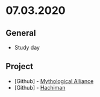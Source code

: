 # 07.03.2020

## General

- Study day

## Project

- \[Github\] - [Mythological Alliance](https://github.com/mythological-alliance)
- \[Github\] - [Hachiman](https://github.com/mythological-alliance/hachiman)
